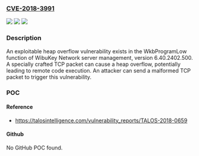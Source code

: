 ### [CVE-2018-3991](https://cve.mitre.org/cgi-bin/cvename.cgi?name=CVE-2018-3991)
![](https://img.shields.io/static/v1?label=Product&message=n%2Fa&color=blue)
![](https://img.shields.io/static/v1?label=Version&message=n%2Fa&color=blue)
![](https://img.shields.io/static/v1?label=Vulnerability&message=n%2Fa&color=brighgreen)

### Description

An exploitable heap overflow vulnerability exists in the WkbProgramLow function of WibuKey Network server management, version 6.40.2402.500. A specially crafted TCP packet can cause a heap overflow, potentially leading to remote code execution. An attacker can send a malformed TCP packet to trigger this vulnerability.

### POC

#### Reference
- https://talosintelligence.com/vulnerability_reports/TALOS-2018-0659

#### Github
No GitHub POC found.

